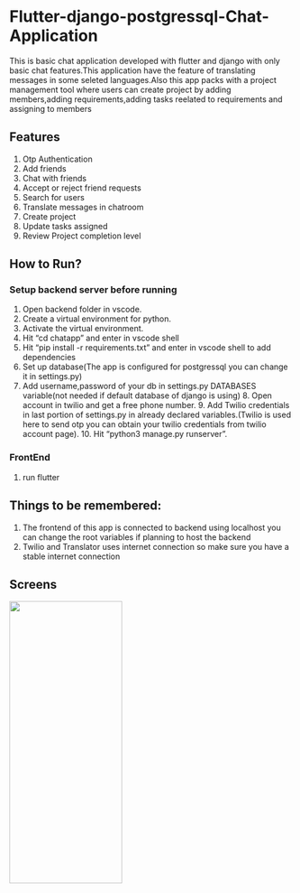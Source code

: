 # Flutter-django-postgressql-Chat-Application

This is basic chat application developed with flutter and django with only basic chat features.This application have the feature of translating messages in some seleted languages.Also this app packs with a project management tool where users can create project by adding members,adding requirements,adding tasks reelated to requirements and assigning to members
## Features
1. Otp Authentication
2. Add friends 
3. Chat with friends
4. Accept or reject friend requests
5. Search for users
6. Translate messages in chatroom
7. Create project
8. Update tasks assigned
9. Review Project completion level


## How to Run?

### Setup backend server before running
1. Open backend folder in vscode.
2. Create a virtual environment for python.
3. Activate the virtual environment.
4. Hit “cd chatapp” and enter in vscode shell
5. Hit “pip install -r requirements.txt” and enter in vscode shell to add dependencies
6. Set up database(The app is configured for postgressql you can change it in settings.py)
7. Add username,password of your db in settings.py DATABASES variable(not needed if default database of django is using)
    8. Open account in twilio and get a free phone number.
    9. Add Twilio credentials in last portion of settings.py in already declared variables.(Twilio is used here to send otp you can obtain your twilio credentials from twilio account page).
    10. Hit “python3 manage.py runserver”.
### FrontEnd
1. run flutter

## Things to be remembered:

1. The frontend of this app is connected to backend using localhost you can change the root variables if planning to host the backend
2. Twilio and Translator uses internet connection so make sure you have a stable internet connection

## Screens
<img src="https://github.com/akcoder8/talkee-flutter-django-chatapp/assets/146500418/54d8cf1e-67e8-4c04-977f-089ac3cee24f" width=200px height=500px>



       
